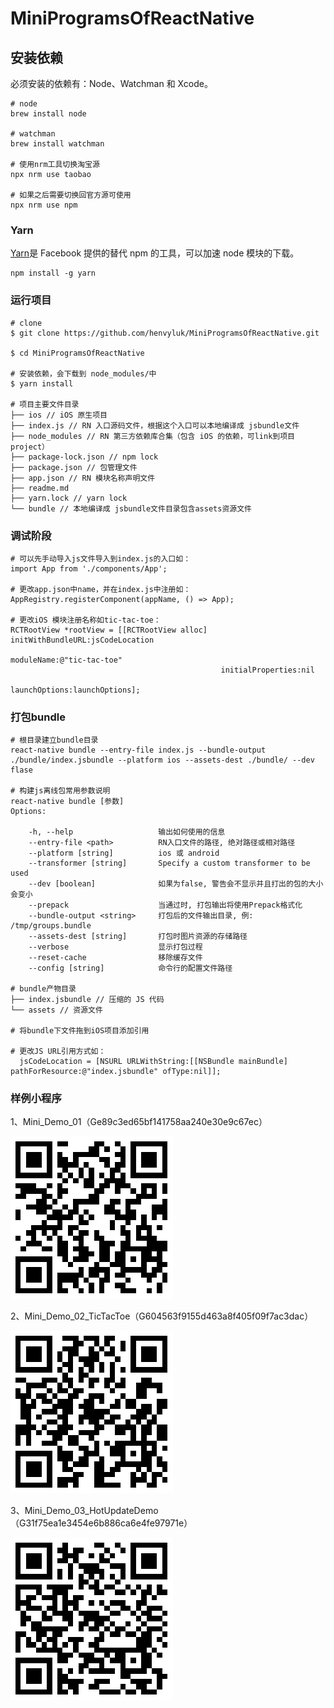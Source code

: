 # MiniProgramsOfReactNative

## 安装依赖

必须安装的依赖有：Node、Watchman 和 Xcode。


```
# node
brew install node 

# watchman
brew install watchman

# 使用nrm工具切换淘宝源
npx nrm use taobao

# 如果之后需要切换回官方源可使用
npx nrm use npm
```

### Yarn

[Yarn](http://yarnpkg.com/)是 Facebook 提供的替代 npm 的工具，可以加速 node 模块的下载。

```
npm install -g yarn
```

### 运行项目

```
# clone
$ git clone https://github.com/henvyluk/MiniProgramsOfReactNative.git

$ cd MiniProgramsOfReactNative

# 安装依赖，会下载到 node_modules/中
$ yarn install

# 项目主要文件目录
├── ios // iOS 原生项目
├── index.js // RN 入口源码文件，根据这个入口可以本地编译成 jsbundle文件
├── node_modules // RN 第三方依赖库合集（包含 iOS 的依赖，可link到项目project）
├── package-lock.json // npm lock
├── package.json // 包管理文件
├── app.json // RN 模块名称声明文件
├── readme.md
├── yarn.lock // yarn lock
└── bundle // 本地编译成 jsbundle文件目录包含assets资源文件
```

### 调试阶段

```
# 可以先手动导入js文件导入到index.js的入口如：
import App from './components/App';

# 更改app.json中name，并在index.js中注册如：
AppRegistry.registerComponent(appName, () => App);

# 更改iOS 模块注册名称如tic-tac-toe：
RCTRootView *rootView = [[RCTRootView alloc] initWithBundleURL:jsCodeLocation
                                                  	 	moduleName:@"tic-tac-toe"
                                               initialProperties:nil
                                                   launchOptions:launchOptions];
```

### 打包bundle

```
# 根目录建立bundle目录
react-native bundle --entry-file index.js --bundle-output ./bundle/index.jsbundle --platform ios --assets-dest ./bundle/ --dev flase

# 构建js离线包常用参数说明
react-native bundle [参数]
Options:

    -h, --help                   输出如何使用的信息
    --entry-file <path>          RN入口文件的路径, 绝对路径或相对路径
    --platform [string]          ios 或 android
    --transformer [string]       Specify a custom transformer to be used
    --dev [boolean]              如果为false, 警告会不显示并且打出的包的大小会变小
    --prepack                    当通过时, 打包输出将使用Prepack格式化
    --bundle-output <string>     打包后的文件输出目录, 例: /tmp/groups.bundle
    --assets-dest [string]       打包时图片资源的存储路径
    --verbose                    显示打包过程
    --reset-cache                移除缓存文件
    --config [string]            命令行的配置文件路径

# bundle产物目录
├── index.jsbundle // 压缩的 JS 代码
└── assets // 资源文件

# 将bundle下文件拖到iOS项目添加引用

# 更改JS URL引用方式如：
  jsCodeLocation = [NSURL URLWithString:[[NSBundle mainBundle] pathForResource:@"index.jsbundle" ofType:nil]];

```

### 样例小程序

1、Mini_Demo_01（Ge89c3ed65bf141758aa240e30e9c67ec）

![](./doc/Ge89c3ed65bf141758aa240e30e9c67ec.png)

2、Mini_Demo_02_TicTacToe（G604563f9155d463a8f405f09f7ac3dac）

![](./doc/G604563f9155d463a8f405f09f7ac3dac.png)

3、Mini_Demo_03_HotUpdateDemo（G31f75ea1e3454e6b886ca6e4fe97971e）

![](./doc/G31f75ea1e3454e6b886ca6e4fe97971e.png)